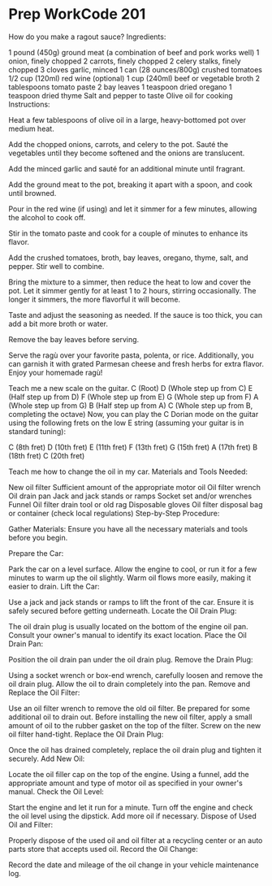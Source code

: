 # Prep WorkCode 201

How do you make a ragout sauce? Ingredients:

1 pound (450g) ground meat (a combination of beef and pork works well)
1 onion, finely chopped
2 carrots, finely chopped
2 celery stalks, finely chopped
3 cloves garlic, minced
1 can (28 ounces/800g) crushed tomatoes
1/2 cup (120ml) red wine (optional)
1 cup (240ml) beef or vegetable broth
2 tablespoons tomato paste
2 bay leaves
1 teaspoon dried oregano
1 teaspoon dried thyme
Salt and pepper to taste
Olive oil for cooking
Instructions:

Heat a few tablespoons of olive oil in a large, heavy-bottomed pot over medium heat.

Add the chopped onions, carrots, and celery to the pot. Sauté the vegetables until they become softened and the onions are translucent.

Add the minced garlic and sauté for an additional minute until fragrant.

Add the ground meat to the pot, breaking it apart with a spoon, and cook until browned.

Pour in the red wine (if using) and let it simmer for a few minutes, allowing the alcohol to cook off.

Stir in the tomato paste and cook for a couple of minutes to enhance its flavor.

Add the crushed tomatoes, broth, bay leaves, oregano, thyme, salt, and pepper. Stir well to combine.

Bring the mixture to a simmer, then reduce the heat to low and cover the pot. Let it simmer gently for at least 1 to 2 hours, stirring occasionally. The longer it simmers, the more flavorful it will become.

Taste and adjust the seasoning as needed. If the sauce is too thick, you can add a bit more broth or water.

Remove the bay leaves before serving.

Serve the ragù over your favorite pasta, polenta, or rice. Additionally, you can garnish it with grated Parmesan cheese and fresh herbs for extra flavor. Enjoy your homemade ragù!


Teach me a new scale on the guitar. C (Root)
D (Whole step up from C)
E (Half step up from D)
F (Whole step up from E)
G (Whole step up from F)
A (Whole step up from G)
B (Half step up from A)
C (Whole step up from B, completing the octave)
Now, you can play the C Dorian mode on the guitar using the following frets on the low E string (assuming your guitar is in standard tuning):

C (8th fret)
D (10th fret)
E (11th fret)
F (13th fret)
G (15th fret)
A (17th fret)
B (18th fret)
C (20th fret)


Teach me how to change the oil in my car. Materials and Tools Needed:

New oil filter
Sufficient amount of the appropriate motor oil
Oil filter wrench
Oil drain pan
Jack and jack stands or ramps
Socket set and/or wrenches
Funnel
Oil filter drain tool or old rag
Disposable gloves
Oil filter disposal bag or container (check local regulations)
Step-by-Step Procedure:

Gather Materials: Ensure you have all the necessary materials and tools before you begin.

Prepare the Car:

Park the car on a level surface.
Allow the engine to cool, or run it for a few minutes to warm up the oil slightly. Warm oil flows more easily, making it easier to drain.
Lift the Car:

Use a jack and jack stands or ramps to lift the front of the car. Ensure it is safely secured before getting underneath.
Locate the Oil Drain Plug:

The oil drain plug is usually located on the bottom of the engine oil pan. Consult your owner's manual to identify its exact location.
Place the Oil Drain Pan:

Position the oil drain pan under the oil drain plug.
Remove the Drain Plug:

Using a socket wrench or box-end wrench, carefully loosen and remove the oil drain plug. Allow the oil to drain completely into the pan.
Remove and Replace the Oil Filter:

Use an oil filter wrench to remove the old oil filter. Be prepared for some additional oil to drain out.
Before installing the new oil filter, apply a small amount of oil to the rubber gasket on the top of the filter.
Screw on the new oil filter hand-tight.
Replace the Oil Drain Plug:

Once the oil has drained completely, replace the oil drain plug and tighten it securely.
Add New Oil:

Locate the oil filler cap on the top of the engine.
Using a funnel, add the appropriate amount and type of motor oil as specified in your owner's manual.
Check the Oil Level:

Start the engine and let it run for a minute.
Turn off the engine and check the oil level using the dipstick. Add more oil if necessary.
Dispose of Used Oil and Filter:

Properly dispose of the used oil and oil filter at a recycling center or an auto parts store that accepts used oil.
Record the Oil Change:

Record the date and mileage of the oil change in your vehicle maintenance log.